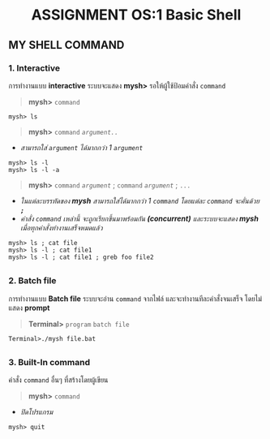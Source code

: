 <h1 align="center"> ASSIGNMENT OS:1 Basic Shell </h1>

## MY SHELL COMMAND

### 1. Interactive

การทํางานแบบ **interactive** ระบบจะแสดง **mysh>** รอให้ผู้ใช้ป้อมคำสั่ง `command`

>**mysh>** `command`

```
mysh> ls
```
>**mysh>** `command` _`argument..`_

* *สามารถใส่ _`argument`_ ได้มากกว่า 1 _`argument`_*

```
mysh> ls -l
mysh> ls -l -a
```
>**mysh>** `command` _`argument`_ ;  `command` _`argument`_ ; `...`

* *ในแต่ละบรรทัดของ **mysh** สามารถใส่ได้มากกว่า 1 `command` โดยแต่ละ `command` จะคั่นด้วย **`;`***
* *คําสั่ง `command` เหล่านี้ จะถูกเรียกขึ้นมาพร้อมกัน **(concurrent)** และระบบจะแสดง  **mysh** เมื่อทุกคําสั่งทํางานเสร็จหมดแล้ว*

```
mysh> ls ; cat file
mysh> ls -l ; cat file1
mysh> ls -l ; cat file1 ; greb foo file2
```
##

### 2. Batch file

การทํางานแบบ **Batch file** ระบบจะอ่าน `command` จากไฟล์ และจะทํางานทีละคำสั่งจนเสร็จ โดยไม่แสดง **prompt**

>**Terminal>** `program` `batch file`
>
```
Terminal>./mysh file.bat
```

##

### 3. Built-In command
คำสั่ง `command` อื่นๆ ที่สร้างโดยผู้เขียน


>**mysh>** `command`

* *ปิดโปรแกรม*

```
mysh> quit
```

##